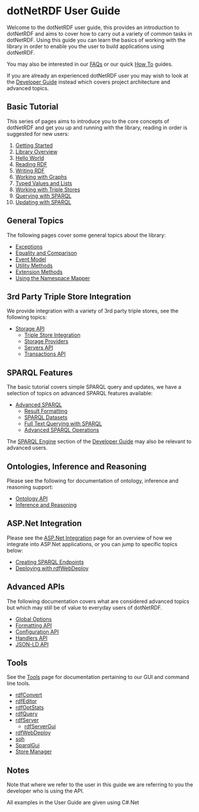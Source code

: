 # dotNetRDF User Guide

Welcome to the dotNetRDF user guide, this provides an introduction to dotNetRDF and aims to cover how to carry out a variety of common tasks in dotNetRDF.  Using this guide you can learn the basics of working with the library in order to enable you the user to build applications using dotNetRDF.

You may also be interested in our [FAQs](../faq/index.md) or our quick [How To](../howto/index.md) guides.

If you are already an experienced dotNetRDF user you may wish to look at the [Developer Guide](../developer_guide/index.md) instead which covers project architecture and advanced topics.

## Basic Tutorial

This series of pages aims to introduce you to the core concepts of dotNetRDF and get you up and running with the library, reading in order is suggested for new users:

1. [Getting Started](Getting-Started.md)
1. [Library Overview](Library-Overview.md)
1. [Hello World](Hello-World.md)
1. [Reading RDF](Reading-RDF.md)
1. [Writing RDF](Writing-RDF.md)
1. [Working with Graphs](Working-With-Graphs.md)
1. [Typed Values and Lists](Typed-Values-And-Lists.md)
1. [Working with Triple Stores](Working-With-Triple-Stores.md)
1. [Querying with SPARQL](Querying-With-SPARQL.md)
1. [Updating with SPARQL](Updating-With-SPARQL.md)

## General Topics

The following pages cover some general topics about the library:

* [Exceptions](Exceptions.md)
* [Equality and Comparison](Equality-And-Comparison.md)
* [Event Model](Event-Model.md)
* [Utility Methods](Utility-Methods.md)
* [Extension Methods](Extension-Methods.md)
* [Using the Namespace Mapper](Using-The-Namespace-Mapper.md)

## 3rd Party Triple Store Integration

We provide integration with a variety of 3rd party triple stores, see the following topics:

* [Storage API](Storage-API.md)
  * [Triple Store Integration](Triple-Store-Integration|.md)
  * [Storage Providers](Storage-Providers.md)
  * [Servers API](Storage-Servers.md)
  * [Transactions API](Storage-Transactions.md)

## SPARQL Features

The basic tutorial covers simple SPARQL query and updates, we have a selection of topics on advanced SPARQL features available:

* [Advanced SPARQL](Advanced-SPARQL.md)
  * [Result Formatting](Result-Formatting.md)
  * [SPARQL Datasets](SPARQL-Datasets.md)
  * [Full Text Querying with SPARQL](Full-Text-Querying-With-SPARQL.md)
  * [Advanced SPARQL Operations](Advanced-SPARQL-Operations.md)

The [SPARQL Engine](../developer_guide/SPARQL-Engine.md) section of the [Developer Guide](../developer_guide/index.md) may also be relevant to advanced users.

## Ontologies, Inference and Reasoning

Please see the following for documentation of ontology, inference and reasoning support:

* [Ontology API](Ontology-API.md)
* [Inference and Reasoning](Inference-And-Reasoning.md)

## ASP.Net Integration

Please see the [ASP.Net Integration](ASPNET-Integration.md) page for an overview of how we integrate into ASP.Net applications, or you can jump to specific topics below:

* [Creating SPARQL Endpoints](ASP-Creating-SPARQL-Endpoints.md)
* [Deploying with rdfWebDeploy](ASP-Deploying-With-rdfWebDeploy.md)

## Advanced APIs

The following documentation covers what are considered advanced topics but which may still be of value to everyday users of dotNetRDF.

* [Global Options](Global-Options.md)
* [Formatting API](Formatting-API.md)
* [Configuration API](Configuration-API.md)
* [Handlers API](Handlers-API.md)
* [JSON-LD API](JsonLd-API.md)

## Tools

See the [Tools](Tools.md) page for documentation pertaining to our GUI and command line tools.

* [rdfConvert](Tools-rdfConvert.md) 
* [rdfEditor](Tools-rdfEditor.md) 
* [rdfOptStats](Tools-rdfOptStats.md) 
* [rdfQuery](Tools-rdfQuery.md)
* [rdfServer](Tools-rdfServer.md) 
  * [rdfServerGui](Tools-rdfServerGui.md)
* [rdfWebDeploy](Tools-rdfWebDeploy.md) 
* [soh](Tools-soh.md)
* [SparqlGui](Tools-SparqlGui.md)
* [Store Manager](Tools-Store-Manager.md)

## Notes

Note that where we refer to the user in this guide we are referring to you the developer who is using the API.

All examples in the User Guide are given using C#.Net